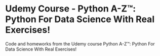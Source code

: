 # Udemy Course - Python A-Z™: Python For Data Science With Real Exercises!
Code and homeworks from the Udemy course Python A-Z™: Python For Data Science With Real Exercises!
